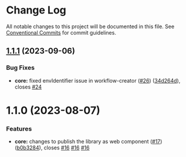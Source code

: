# Change Log

All notable changes to this project will be documented in this file.
See [Conventional Commits](https://conventionalcommits.org) for commit guidelines.

## [1.1.1](https://github.com/sourcefuse/workflows-creator/compare/@sourceloop/workflows-creator-element@1.1.0...@sourceloop/workflows-creator-element@1.1.1) (2023-09-06)

### Bug Fixes

- **core:** fixed envIdentifier issue in workflow-creator ([#26](https://github.com/sourcefuse/workflows-creator/issues/26)) ([34d264d](https://github.com/sourcefuse/workflows-creator/commit/34d264d95d87ce8c67f531776ee4b034dfe75218)), closes [#24](https://github.com/sourcefuse/workflows-creator/issues/24)

# 1.1.0 (2023-08-07)

### Features

- **core:** changes to publish the library as web component ([#17](https://github.com/sourcefuse/workflows-creator/issues/17)) ([b0b3284](https://github.com/sourcefuse/workflows-creator/commit/b0b3284ea2796d990f3ddf0a57debb34cdd6b93e)), closes [#16](https://github.com/sourcefuse/workflows-creator/issues/16) [#16](https://github.com/sourcefuse/workflows-creator/issues/16) [#16](https://github.com/sourcefuse/workflows-creator/issues/16)
